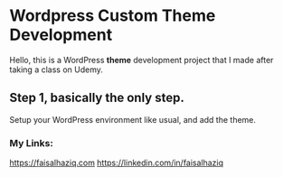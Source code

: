 # Wordpress Custom Theme Development

Hello, this is a WordPress **theme** development project that I made after taking a class on Udemy.

## Step 1, basically the only step.
Setup your WordPress environment like usual, and add the theme.

### My Links:
https://faisalhaziq.com
https://linkedin.com/in/faisalhaziq

